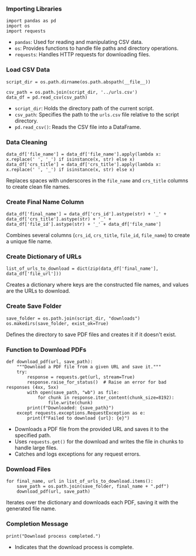 ### Importing Libraries

```
import pandas as pd
import os
import requests
```

* `pandas`: Used for reading and manipulating CSV data.
* `os`: Provides functions to handle file paths and directory operations.
* `requests`: Handles HTTP requests for downloading files.

### Load CSV Data

```
script_dir = os.path.dirname(os.path.abspath(__file__))

csv_path = os.path.join(script_dir, '../urls.csv')
data_df = pd.read_csv(csv_path)
```

* `script_dir`: Holds the directory path of the current script.
* `csv_path`: Specifies the path to the `urls.csv` file relative to the script directory.
* `pd.read_csv()`: Reads the CSV file into a DataFrame.

### Data Cleaning

```
data_df['file_name'] = data_df['file_name'].apply(lambda x: x.replace(' ', '_') if isinstance(x, str) else x)
data_df['crs_title'] = data_df['crs_title'].apply(lambda x: x.replace(' ', '_') if isinstance(x, str) else x)
```

Replaces spaces with underscores in the `file_name` and `crs_title` columns to create clean file names.

### Create Final Name Column

```data_df['final_name']
data_df['final_name'] = data_df['crs_id'].astype(str) + '_' + data_df['crs_title'].astype(str) + '_' + data_df['file_id'].astype(str) + '_' + data_df['file_name']
```

Combines several columns (`crs_id`, `crs_title`, `file_id`, `file_name`) to create a unique file name.

### Create Dictionary of URLs

```list_of_urls_to_download
list_of_urls_to_download = dict(zip(data_df['final_name'], data_df['file_url']))
```

Creates a dictionary where keys are the constructed file names, and values are the URLs to download.

### Create Save Folder

```
save_folder = os.path.join(script_dir, "downloads")
os.makedirs(save_folder, exist_ok=True)
```

Defines the directory to save PDF files and creates it if it doesn't exist.

### Function to Download PDFs

```
def download_pdf(url, save_path):
    """Download a PDF file from a given URL and save it."""
    try:
        response = requests.get(url, stream=True)
        response.raise_for_status()  # Raise an error for bad responses (4xx, 5xx)
        with open(save_path, "wb") as file:
            for chunk in response.iter_content(chunk_size=8192):
                file.write(chunk)
        print(f"Downloaded: {save_path}")
    except requests.exceptions.RequestException as e:
        print(f"Failed to download {url}: {e}")
```


* Downloads a PDF file from the provided URL and saves it to the specified path.
* Uses `requests.get()` for the download and writes the file in chunks to handle large files.
* Catches and logs exceptions for any request errors.

### Download Files

```
for final_name, url in list_of_urls_to_download.items():
    save_path = os.path.join(save_folder, final_name + ".pdf")
    download_pdf(url, save_path)
```

Iterates over the dictionary and downloads each PDF, saving it with the generated file name.

### Completion Message

```
print("Download process completed.")
```

* Indicates that the download process is complete.
